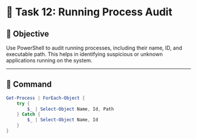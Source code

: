 # 🧠 Task 12: Running Process Audit

## 📌 Objective
Use PowerShell to audit running processes, including their name, ID, and executable path. This helps in identifying suspicious or unknown applications running on the system.

---

## 🧪 Command

```powershell
Get-Process | ForEach-Object {
    try {
        $_ | Select-Object Name, Id, Path
    } Catch {
        $_ | Select-Object Name, Id
    }
}
